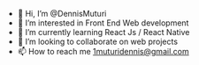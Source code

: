 - 👋 Hi, I’m @DennisMuturi
- 👀 I’m interested in Front End Web development
- 🌱 I’m currently learning React Js / React Native
- 💞️ I’m looking to collaborate on web projects
- 📫 How to reach me 1muturidennis@gmail.com

<!---
DennisMuturi/DennisMuturi is a ✨ special ✨ repository because its `README.md` (this file) appears on your GitHub profile.
You can click the Preview link to take a look at your changes.
--->
 

